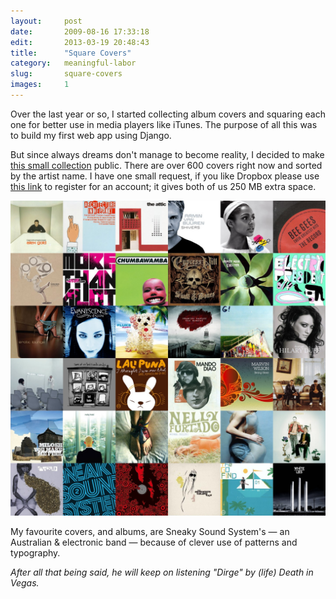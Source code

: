 ```yaml
---
layout:     post
date:       2009-08-16 17:33:18
edit:       2013-03-19 20:48:43
title:      "Square Covers"
category:   meaningful-labor
slug:       square-covers
images:     1
---
```


Over the last year or so, I started collecting album covers and squaring each one for better use in media players like iTunes. The purpose of all this was to build my first web app using Django.

But since always dreams don't manage to become reality, I decided to make [this small collection](https://www.dropbox.com/sh/eb8agh4p25equ9x/l5WNvzNSTS) public. There are over 600 covers right now and sorted by the artist name. I have one small request, if you like Dropbox please use [this link](https://www.dropbox.com/referrals/NTYzMzYyOQ) to register for an account; it gives both of us 250 MB extra space.

**![Square Covers](/images/hd/covers.jpg)**

My favourite covers, and albums, are Sneaky Sound System's — an Australian & electronic band — because of clever use of patterns and typography.

*After all that being said, he will keep on listening "Dirge" by (life) Death in Vegas.*